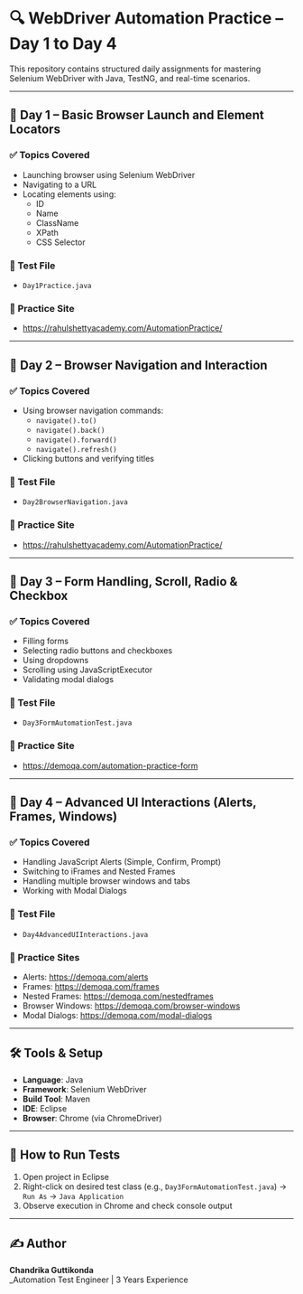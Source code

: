 # 🔍 WebDriver Automation Practice – Day 1 to Day 4

This repository contains structured daily assignments for mastering Selenium WebDriver with Java, TestNG, and real-time scenarios.

---

## 📅 Day 1 – Basic Browser Launch and Element Locators

### ✅ Topics Covered
- Launching browser using Selenium WebDriver
- Navigating to a URL
- Locating elements using:
  - ID
  - Name
  - ClassName
  - XPath
  - CSS Selector

### 🧪 Test File
- `Day1Practice.java`

### 🔗 Practice Site
- https://rahulshettyacademy.com/AutomationPractice/

---

## 📅 Day 2 – Browser Navigation and Interaction

### ✅ Topics Covered
- Using browser navigation commands:
  - `navigate().to()`
  - `navigate().back()`
  - `navigate().forward()`
  - `navigate().refresh()`
- Clicking buttons and verifying titles

### 🧪 Test File
- `Day2BrowserNavigation.java`

### 🔗 Practice Site
- https://rahulshettyacademy.com/AutomationPractice/

---

## 📅 Day 3 – Form Handling, Scroll, Radio & Checkbox

### ✅ Topics Covered
- Filling forms
- Selecting radio buttons and checkboxes
- Using dropdowns
- Scrolling using JavaScriptExecutor
- Validating modal dialogs

### 🧪 Test File
- `Day3FormAutomationTest.java`

### 🔗 Practice Site
- https://demoqa.com/automation-practice-form

---

## 📅 Day 4 – Advanced UI Interactions (Alerts, Frames, Windows)

### ✅ Topics Covered
- Handling JavaScript Alerts (Simple, Confirm, Prompt)
- Switching to iFrames and Nested Frames
- Handling multiple browser windows and tabs
- Working with Modal Dialogs

### 🧪 Test File
- `Day4AdvancedUIInteractions.java`

### 🔗 Practice Sites
- Alerts: https://demoqa.com/alerts
- Frames: https://demoqa.com/frames
- Nested Frames: https://demoqa.com/nestedframes
- Browser Windows: https://demoqa.com/browser-windows
- Modal Dialogs: https://demoqa.com/modal-dialogs

---

## 🛠️ Tools & Setup

- **Language**: Java
- **Framework**: Selenium WebDriver
- **Build Tool**: Maven
- **IDE**: Eclipse
- **Browser**: Chrome (via ChromeDriver)

---

## 📌 How to Run Tests

1. Open project in Eclipse
2. Right-click on desired test class (e.g., `Day3FormAutomationTest.java`) → `Run As` → `Java Application`
3. Observe execution in Chrome and check console output

---

## ✍️ Author

**Chandrika Guttikonda**  
_Automation Test Engineer | 3 Years Experience 